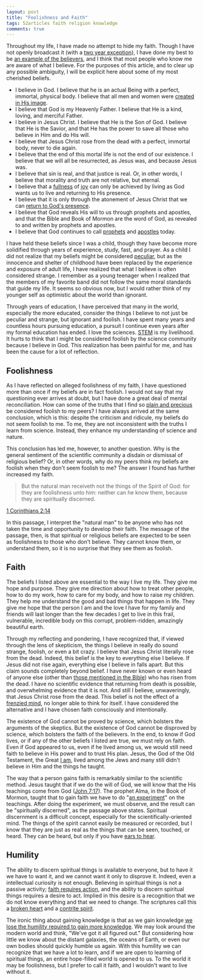 ```yaml
---
layout: post
title: "Foolishness and Faith"
tags: 52articles faith religion knowledge
comments: true
---
```


Throughout my life, I have made no attempt to hide my faith. Though I have not openly broadcast it (with a [two year exception](https://www.mormon.org/values/missionary-work)), I have done my best to be [an example of the believers](https://www.lds.org/scriptures/nt/1-tim/4.12?lang=eng#11), and I think that most people who know me are aware of what I believe. For the purposes of this article, and to clear up any possible ambiguity, I will be explicit here about some of my most cherished beliefs.

- I believe in God. I believe that he is an actual Being with a perfect, immortal, physical body. I believe that all men and women were [created in His image](https://www.lds.org/scriptures/ot/gen/1.27?lang=eng#26).
- I believe that God is my Heavenly Father. I believe that He is a kind, loving, and merciful Father.
- I believe in Jesus Christ. I believe that He is the Son of God. I believe that He is the Savior, and that He has the power to save all those who believe in Him and do His will.
- I believe that Jesus Christ rose from the dead with a perfect, immortal body, never to die again.
- I believe that the end of this mortal life is not the end of our existence. I believe that we will all be resurrected, as Jesus was, and because Jesus was.
- I believe that sin is real, and that justice is real. Or, in other words, I believe that morality and truth are not relative, but eternal.
- I believe that a [fullness](https://www.lds.org/scriptures/ot/ps/16.11?lang=eng#10) of [joy](https://www.lds.org/scriptures/bofm/3-ne/28.10?lang=eng#9) can only be achieved by living as God wants us to live and returning to His presence.
- I believe that it is only through the atonement of Jesus Christ that we can [return to God's presence](https://www.mormon.org/beliefs/plan-of-salvation).
- I believe that God reveals His will to us through prophets and apostles, and that the Bible and Book of Mormon are the word of God, as revealed to and written by prophets and apostles.
-  I believe that God continues to call [prophets](http://www.mormonnewsroom.org/ldsnewsroom/eng/news-releases-stories/thomas-s-monson-named-16th-church-president) and [apostles](http://www.mormonnewsroom.org/article/three-named-to-the-quorum-of-the-twelve-apostles) today.

I have held these beliefs since I was a child, though they have become more solidified through years of experience, study, fast, and prayer. As a child I did not realize that my beliefs might be considered [peculiar](https://www.lds.org/scriptures/ot/deut/14.2?lang=eng#1), but as the innocence and shelter of childhood have been replaced by the experience and exposure of adult life, I have realized that what I believe is often considered strange. I remember as a young teenager when I realized that the members of my favorite band did not follow the same moral standards that guide my life. It seems so obvious now, but I would rather think of my younger self as optimistic about the world than ignorant.

Through years of education, I have perceived that many in the world, especially the more educated, consider the things I believe to not just be peculiar and strange, but ignorant and foolish. I have spent many years and countless hours pursuing education, a pursuit I continue even years after my formal education has ended. I love the sciences. [STEM](https://en.wikipedia.org/wiki/Science,_Technology,_Engineering,_and_Mathematics) is my livelihood. It hurts to think that I might be considered foolish by the science community because I believe in God. This realization has been painful for me, and has been the cause for a lot of reflection.

## Foolishness

As I have reflected on alleged foolishness of my faith, I have questioned more than once if my beliefs are in fact foolish. I would not say that my questioning ever arrives at doubt, but I have done a great deal of mental reconciliation. How can some of the truths that I find so [plain and precious](https://www.lds.org/scriptures/bofm/1-ne/19.3?lang=eng#2) be considered foolish to my peers? I have always arrived at the same conclusion, which is this: despite the criticism and ridicule, my beliefs do not seem foolish to me. To me, they are not inconsistent with the truths I learn from science. Instead, they enhance my understanding of science and nature.

This conclusion has led me, however, to another question. Why is the general sentiment of the scientific community a disdain or dismissal of religious belief? Or, in other words, why do my peers think my beliefs are foolish when they don't seem foolish to me? The answer I found has further increased my faith.

<blockquote>But the natural man receiveth not the things of the Spirit of God: for they are foolishness unto him: neither can he know them, because they are spiritually discerned.</blockquote>

[1 Corinthians 2:14](https://www.lds.org/scriptures/nt/1-cor/2.14?lang=eng#13)

In this passage, I interpret the "natural man" to be anyone who has not taken the time and opportunity to develop their faith. The message of the passage, then, is that spiritual or religious beliefs are expected to be seen as foolishness to those who don't believe. They cannot know them, or understand them, so it is no surprise that they see them as foolish.

## Faith

The beliefs I listed above are essential to the way I live my life. They give me hope and purpose. They give me direction about how to treat other people, how to do my work, how to care for my body, and how to raise my children. They help me understand the good and bad things that happen in life. They give me hope that the person I am and the love I have for my family and friends will last longer than the few decades I get to live in this frail, vulnerable, incredible body on this corrupt, problem-ridden, amazingly beautiful earth.

Through my reflecting and pondering, I have recognized that, if viewed through the lens of skepticism, the things I believe in really do sound strange, foolish, or even a bit crazy. I believe that Jesus Christ literally rose from the dead. Indeed, this belief is the key to everything else I believe. If Jesus did not rise again, everything else I believe in falls apart. But this claim sounds completely beyond belief. I have never known or even heard of anyone else (other than [those mentioned in the Bible](https://www.lds.org/scriptures/nt/matt/27.52?lang=eng#51)) who has risen from the dead. I have no scientific evidence that returning from death is possible, and overwhelming evidence that it is not. And still I believe, unwaveringly, that Jesus Christ rose from the dead. This belief is not the effect of a [frenzied mind](https://www.lds.org/scriptures/bofm/alma/30.16?lang=eng#15), no longer able to think for itself. I have considered the alternative and I have chosen faith consciously and intentionally.

The existence of God cannot be proved by science, which bolsters the arguments of the skeptics. But the existence of God cannot be disproved by science, which bolsters the faith of the believers. In the end, to know if God lives, or if any of the other beliefs I listed are true, we must rely on faith. Even if God appeared to us, even if he lived among us, we would still need faith to believe in His power and to trust His plan. Jesus, the God of the Old Testament, the Great [I am](https://www.lds.org/scriptures/nt/john/8.58?lang=eng#57), lived among the Jews and many still didn't believe in Him and the things he taught.

The way that a person gains faith is remarkably similar to the scientific method. Jesus taught that if we do the will of God, we will know that the His teachings come from God ([John 7:17](https://www.lds.org/scriptures/nt/john/7.17?lang=eng#16)). The prophet Alma, in the Book of Mormon, taught that to gain faith we have to do "[an experiment](https://www.lds.org/scriptures/bofm/alma/32.27?lang=eng#26)" on the teachings. After doing the experiment, we must observe, and the result can be "spiritually discerned", as the passage above states. Spiritual discernment is a difficult concept, especially for the scientifically-oriented mind. The things of the spirit cannot easily be measured or recorded, but I know that they are just as real as the things that can be seen, touched, or heard. They can be heard, but only if you have [ears to hear](https://www.lds.org/scriptures/nt/mark/4.9?lang=eng#8).

## Humility

The ability to discern spiritual things is available to everyone, but to have it we have to want it, and we cannot want it only to disprove it. Indeed, even a intellectual curiosity is not enough. Believing in spiritual things is not a passive activity; [faith requires action](https://www.lds.org/scriptures/nt/james/2.18-20?lang=eng#17), and the ability to discern spiritual things requires a desire to act. Implied in this desire is a recognition that we do not know everything and that we need to change. The scriptures call this a [broken heart](https://www.lds.org/scriptures/ot/ps/34.18?lang=eng#17) and a [contrite spirit](https://www.lds.org/scriptures/bofm/3-ne/12.19?lang=eng#18).

The ironic thing about gaining knowledge is that as we gain knowledge [we lose the humility required to gain more knowledge](https://www.lds.org/scriptures/bofm/2-ne/9.28-29?lang=eng#27). We may look around the modern world and think, "We've got it all figured out." But considering how little we know about the distant galaxies, the oceans of Earth, or even our own bodies should quickly humble us again. With this humility we can recognize that we have a lot to learn, and if we are open to learning of spiritual things, an entire hope-filled world is opened to us. To the world it may be foolishness, but I prefer to call it faith, and I wouldn't want to live without it.
